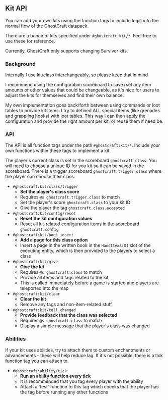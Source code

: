 

## Kit API

You can add your own kits using the function tags to include logic into the normal flow of the GhostCraft datapack.

There are a bunch of kits specified under `#ghostcraft:kit/*`. Feel free to use these for reference.

Currently, GhostCraft only supports changing Survivor kits.


### Background

Internally I use kit/class interchangeably, so please keep that in mind

I recommend using the configuration scoreboard to save+set any item amounts or other values that could be changeable, as it's nice for users to adjust the kits for themselves and find their own balance.

My own implementation goes back/forth between using commands or loot tables to provide kit items. I try to defined ALL special items (like grenades and grappling hooks) with loot tables. This way I can then apply the configuration and provide the right amount per kit, or reuse them if need be.


### API

The API is all function tags under the path `#ghostcraft:kit/*`. Include your own functions within these tags to implement a kit.

The player's current class is set in the scoreboard `ghostcraft.class`. You will need to choose a unique ID for you kit so it can be saved in the scoreboard. There is a trigger scoreboard `ghostcraft.trigger.class` where the player can choose their class.

- `#ghostcraft:kit/class/trigger`
    - <b>Set the player's class score</b>
    - Requires `@s ghostcraft.trigger.class` to match
    - Set the player's score `ghostcraft.class` to your kit ID
    - Give the player the tag `ghostcraft.class.accepted`
- `#ghostcraft:kit/config/reset`
    - <b>Reset the kit configuration values</b>
    - Reset all kit-related configuration items in the scoreboard `ghostcraft.config`
- `#ghostcraft:kit/book_insert`
    - <b>Add a page for this class option</b>
    - Insert a page in the written book in the `HandItems[0]` slot of the executing entity, which is then provided to the players to select a class
- `#ghostcraft:kit/give`
    - <b>Give the kit</b>
    - Requires `@s ghostcraft.class` to match
    - Provide all items and tags related to the kit
    - This is called immediately before a game is started and players are teleported into the map
- `#ghostcraft:kit/clear`
    - <b>Clear the kit</b>
    - Remove any tags and non-item-related stuff
- `#ghostcraft:kit/tell_changed`
    - <b>Provide feedback that the class was selected</b>
    - Requires `@s ghostcraft.class` to match
    - Display a simple message that the player's class was changed

### Abilities

If your kit uses abilities, try to attach them to custom enchantments or advancements - these will help reduce lag. If it's not possible, there is a tick function tag you can attach to.
- `#ghostcraft:ability/tick`
    - <b>Run an ability function every tick</b>
    - It is recommended that you tag every player with the ability
    - Attach a 'test' function to this tag which checks that the player has the tag before running any other functions

